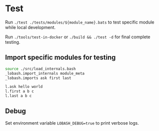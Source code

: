 # Test

Run `./test ./tests/modules/${module_name}.bats` to test specific module while local development.

Run `./tools/test-in-docker` or `./build && ./test -d` for final complete testing.

## Import specific modules for testing

```sh
source ./src/load_internals.bash
_lobash.import_internals module_meta
_lobash.imports ask first last

l.ask hello world
l.first a b c
l.last a b c
```

## Debug

Set environment variable `LOBASH_DEBUG=true` to print verbose logs.
